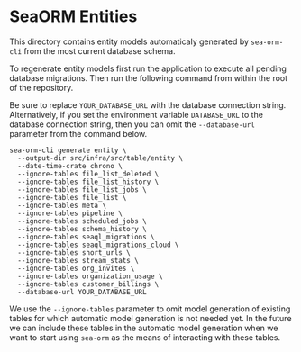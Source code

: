 # SeaORM Entities

This directory contains entity models automaticaly generated by `sea-orm-cli` from the most current database schema.

To regenerate entity models first run the application to execute all pending database migrations. Then run the following command from within the root of the repository.

Be sure to replace `YOUR_DATABASE_URL` with the database connection string. Alternatively, if you set the environment variable `DATABASE_URL` to the database connection string, then you can omit the `--database-url` parameter from the command below.

```
sea-orm-cli generate entity \
  --output-dir src/infra/src/table/entity \
  --date-time-crate chrono \
  --ignore-tables file_list_deleted \
  --ignore-tables file_list_history \
  --ignore-tables file_list_jobs \
  --ignore-tables file_list \
  --ignore-tables meta \
  --ignore-tables pipeline \
  --ignore-tables scheduled_jobs \
  --ignore-tables schema_history \
  --ignore-tables seaql_migrations \
  --ignore-tables seaql_migrations_cloud \
  --ignore-tables short_urls \
  --ignore-tables stream_stats \
  --ignore-tables org_invites \
  --ignore-tables organization_usage \
  --ignore-tables customer_billings \
  --database-url YOUR_DATABASE_URL
```

We use the `--ignore-tables` parameter to omit model generation of existing tables for which automatic model generation is not needed yet. In the future we can include these tables in the automatic model generation when we want to start using `sea-orm` as the means of interacting with these tables.
